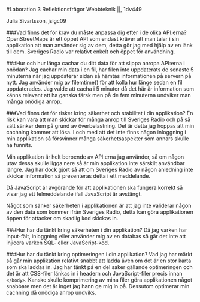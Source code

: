 #Laboration 3 Reflektionsfrågor
Webbteknik ||, 1dv449

Julia Sivartsson, jsigc09

###Vad finns det för krav du måste anpassa dig efter i de olika API:erna?
OpenStreetMaps är ett öppet API som endast kräver att man talar i sin applikation att man använder sig av dem, detta gör jag med hjälp av en länk till dem. Sveriges Radio var relativt enkelt och öppet för användning.

###Hur och hur länga cachar du ditt data för att slippa anropa API:erna i onödan?
Jag cachar min data i en fil, har filen inte uppdaterats de senaste 5 minuterna när jag uppdaterar sidan så hämtas informationen på servern på nytt. Jag använder mig av filemtime() för att kolla hur länge sedan en fil uppdaterades.
Jag valde att cacha i 5 minuter då det här är information som känns relevant att ha ganska färsk men på de fem minuterna undviker man många onödiga anrop.

###Vad finns det för risker kring säkerhet och stabilitet i din applikation?
En risk kan vara att man skickar för många anrop till Sveriges Radio och på så sätt sänker dem på grund av överbelastning. Det är detta jag hoppas att min cachning kommer att lösa.
I och med att det inte finns någon inloggning i min applikation så försvinner många säkerhetsaspekter som annars skulle ha funnits.

Min applikation är helt beroende av API:erna jag använder, så om någon utav dessa skulle ligga nere så är min applikation inte särskilt användbar längre. Jag har dock gjort så att om Sveriges Radio av någon anledning inte skickar information så presenteras detta i ett meddelande.

Då JavaScript är avgörande för att applikationen ska fungera korrekt så visar jag ett felmeddelande ifall JavaScript är avstängt.

Något som sänker säkerheten i applikationen är att jag inte validerar någon av den data som kommer ifrån Sveriges Radio, detta kan göra applikationen öppen för attacker om skadlig kod skickas in.

###Hur har du tänkt kring säkerheten i din applikation?
Då jag varken har input-fält, inloggning eller använder mig av en databas så går det inte att injicera varken SQL- eller JavaScript-kod.


###Hur har du tänkt kring optimeringen i din applikation?
Vad jag har märkt så går min applikation relativt snabbt att ladda även om det är en stor karta som ska laddas in.
Jag har tänkt på en del saker gällande optimeringen och det är att CSS-filer länkas in i headern och JavaScript-filer precis innan `</body>`.
Kanske skulle komprimering av mina filer göra applikationen något snabbare men det är inget jag hann ge mig in på.
Dessutom optimerar min cachning då onödiga anrop undviks.
